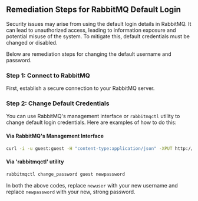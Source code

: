 

## Remediation Steps for RabbitMQ Default Login

Security issues may arise from using the default login details in RabbitMQ. It can lead to unauthorized access, leading to information exposure and potential misuse of the system. To mitigate this, default credentials must be changed or disabled. 

Below are remediation steps for changing the default username and password. 

### Step 1: Connect to RabbitMQ 
First, establish a secure connection to your RabbitMQ server. 

### Step 2: Change Default Credentials

You can use RabbitMQ's management interface or `rabbitmqctl` utility to change default login credentials. Here are examples of how to do this:

#### Via RabbitMQ's Management Interface
```bash
curl -i -u guest:guest -H "content-type:application/json" -XPUT http://localhost:15672/api/users/newuser -d'{"password":"newpassword","tags":""}'
```

#### Via 'rabbitmqctl' utility
```bash
rabbitmqctl change_password guest newpassword
```

In both the above codes, replace `newuser` with your new username and replace `newpassword` with your new, strong password.